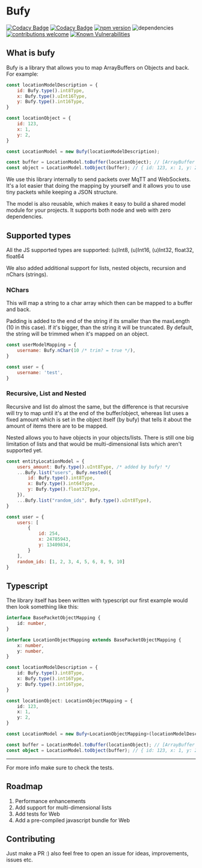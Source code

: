 # Bufy
[![Codacy Badge](https://api.codacy.com/project/badge/Grade/9dcc2a61a75c44b488f2c3278e6bc36f)](https://www.codacy.com?utm_source=github.com&amp;utm_medium=referral&amp;utm_content=SirMomster/bufy&amp;utm_campaign=Badge_Grade)
[![Codacy Badge](https://api.codacy.com/project/badge/Coverage/9dcc2a61a75c44b488f2c3278e6bc36f)](https://www.codacy.com?utm_source=github.com&utm_medium=referral&utm_content=SirMomster/bufy&utm_campaign=Badge_Coverage)
[![npm version](https://badge.fury.io/js/bufy.svg)](https://badge.fury.io/js/bufy)
![dependencies](https://david-dm.org/sirmomster/bufy.svg)
[![contributions welcome](https://img.shields.io/badge/contributions-welcome-brightgreen.svg?style=flat)](https://github.com/sirmomster/bufy/issues)
[![Known Vulnerabilities](https://snyk.io//test/github/SirMomster/bufy/badge.svg?targetFile=package.json)](https://snyk.io//test/github/SirMomster/bufy?targetFile=package.json)

## What is bufy

Bufy is a library that allows you to map ArrayBuffers on Objects and back. For example:

```js
const locationModelDescription = {
    id: Bufy.type().int8Type,
    x: Bufy.type().uInt16Type,
    y: Bufy.type().int16Type,
}

const locationObject = {
    id: 123,
    x: 1,
    y: 2,
}

const LocationModel = new Bufy(locationModelDescription);

const buffer = LocationModel.toBuffer(locationObject); // [ArrayBuffer ...]
const object = LocationModel.toObject(buffer); // { id: 123, x: 1, y: 2 }
```

We use this library internally to send packets over MqTT and WebSockets. It's a lot easier that doing the mapping by yourself and
it allows you to use tiny packets while keeping a JSON structure.

The model is also reusable, which makes it easy to build a shared model module for your projects. It supports both node and web with zero dependencies.

## Supported types

All the JS supported types are supported:
(u)Int8, (u)Int16, (u)Int32, float32, float64

We also added additional support for lists, nested objects, recursion and nChars (strings).

### NChars

This will map a string to a char array which then can be mapped to a buffer and back.

Padding is added to the end of the string if its smaller than the maxLength (10 in this case). If it's bigger, than the string it will be truncated. By default, the string will be trimmed when it's mapped on an object.

```js
const userModelMapping = {
    username: Bufy.nChar(10 /* trim? = true */),
}

const user = {
    username: 'test',
}
```

### Recursive, List and Nested

Recursive and list do almost the same, but the difference is that recursive will try to map until it's at the end of the buffer/object, whereas list uses a fixed amount which is set in the object itself (by bufy) that tells it about the amount of items there are to be mapped.

Nested allows you to have objects in your objects/lists.
There is still one big limitation of lists and that would be multi-dimensional lists which aren't supported yet.

```js
const entityLocationModel = {
    users_amount: Bufy.type().uInt8Type, /* added by bufy! */
    ...Bufy.list("users", Bufy.nested({
        id: Bufy.type().int8Type,
        x: Bufy.type().int64Type,
        y: Bufy.type().float32Type,
    }),
    ...Bufy.list("random_ids", Bufy.type().uInt8Type),
}

const user = {
    users: [
        {
            id: 254,
            x: 24785943,
            y: 13409834,
        }
    ],
    random_ids: [1, 2, 3, 4, 5, 6, 8, 9, 10]
}
```

## Typescript

The library itself has been written with typescript our first example would then look something like this:

```typescript
interface BasePacketObjectMapping {
    id: number,
}

interface LocationObjectMapping extends BasePacketObjectMapping {
    x: number,
    y: number,
}

const locationModelDescription = {
    id: Bufy.type().int8Type,
    x: Bufy.type().int16Type,
    y: Bufy.type().int16Type,
}

const locationObject: LocationObjectMapping = {
    id: 123,
    x: 1,
    y: 2,
}

const LocationModel = new Bufy<LocationObjectMapping>(locationModelDescription);

const buffer = LocationModel.toBuffer(locationObject); // [ArrayBuffer ...]
const object = LocationModel.toObject(buffer); // { id: 123, x: 1, y: 2 }
```

-----

For more info make sure to check the tests.

## Roadmap

1. Performance enhancements
2. Add support for multi-dimensional lists
3. Add tests for Web
4. Add a pre-compiled javascript bundle for Web

## Contributing

Just make a PR :) also feel free to open an issue for ideas, improvements, issues etc.